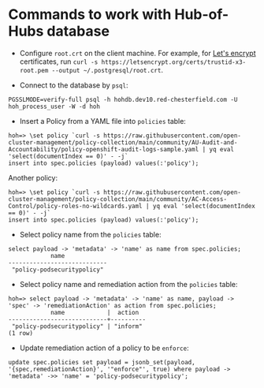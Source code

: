 # Commands to work with Hub-of-Hubs database

* Configure `root.crt` on the client machine. For example, for
[Let's encrypt](https://letsencrypt.org/) certificates, run `curl -s https://letsencrypt.org/certs/trustid-x3-root.pem --output ~/.postgresql/root.crt`.

* Connect to the database by `psql`:

```
PGSSLMODE=verify-full psql -h hohdb.dev10.red-chesterfield.com -U hoh_process_user -W -d hoh
```

* Insert a Policy from a YAML file into `policies` table:

```
hoh=> \set policy `curl -s https://raw.githubusercontent.com/open-cluster-management/policy-collection/main/community/AU-Audit-and-Accountability/policy-openshift-audit-logs-sample.yaml | yq eval 'select(documentIndex == 0)' - -j`
insert into spec.policies (payload) values(:'policy');
```

Another policy:
```
hoh=> \set policy `curl -s https://raw.githubusercontent.com/open-cluster-management/policy-collection/main/community/AC-Access-Control/policy-roles-no-wildcards.yaml | yq eval 'select(documentIndex == 0)' - -j`
insert into spec.policies (payload) values(:'policy');
```

* Select policy name from the `policies` table:

```
select payload -> 'metadata' -> 'name' as name from spec.policies;
            name            
----------------------------
 "policy-podsecuritypolicy"

```

* Select policy name and remediation action from the `policies` table:

```
hoh=> select payload -> 'metadata' -> 'name' as name, payload -> 'spec' -> 'remediationAction' as action from spec.policies;
            name            |  action  
----------------------------+----------
 "policy-podsecuritypolicy" | "inform"
(1 row)

```

* Update remediation action of a policy to be `enforce`:

```
update spec.policies set payload = jsonb_set(payload, '{spec,remediationAction}', '"enforce"', true) where payload -> 'metadata' ->> 'name' = 'policy-podsecuritypolicy';
```
